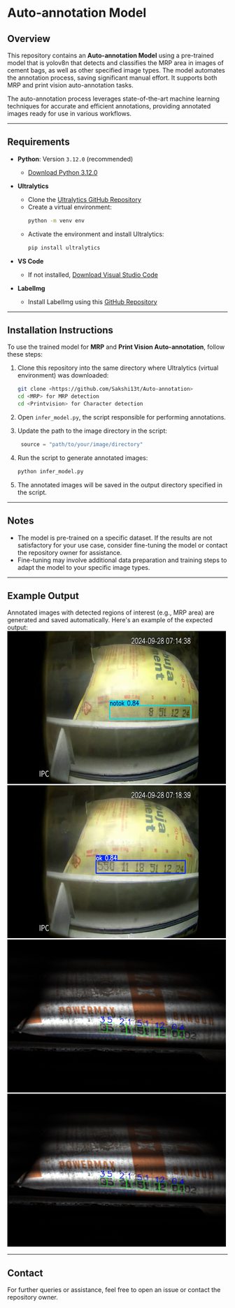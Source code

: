 # Auto-annotation Model
 
## Overview  
This repository contains an **Auto-annotation Model** using a pre-trained model that is yolov8n that detects and classifies the MRP area in images of cement bags, as well as other specified image types. The model automates the annotation process, saving significant manual effort. It supports both MRP and print vision auto-annotation tasks.  

The auto-annotation process leverages state-of-the-art machine learning techniques for accurate and efficient annotations, providing annotated images ready for use in various workflows.  

---

## Requirements  
- **Python**: Version `3.12.0` (recommended)  
  - [Download Python 3.12.0](https://www.python.org/downloads/release/python-3120/)  
- **Ultralytics**  
  - Clone the [Ultralytics GitHub Repository](https://github.com/ultralytics/ultralytics)  
  - Create a virtual environment:  
    ```bash
    python -m venv env
    ```  
  - Activate the environment and install Ultralytics:  
    ```bash
    pip install ultralytics
    ```  
- **VS Code**  
  - If not installed, [Download Visual Studio Code](https://code.visualstudio.com/)  

- **LabelImg**  
  - Install LabelImg using this [GitHub Repository](https://github.com/tzutalin/labelImg)  

---

## Installation Instructions  

To use the trained model for **MRP** and **Print Vision Auto-annotation**, follow these steps:  
1. Clone this repository into the same directory where Ultralytics (virtual environment) was downloaded:  
    ```bash
    git clone <https://github.com/Sakshi13t/Auto-annotation>
    cd <MRP> for MRP detection
    cd <Printvision> for Character detection
    ```  

2. Open `infer_model.py`, the script responsible for performing annotations.  

3. Update the path to the image directory in the script:  
    ```python
     source = "path/to/your/image/directory"
    ```  

4. Run the script to generate annotated images:  
    ```bash
    python infer_model.py
    ```  

5. The annotated images will be saved in the output directory specified in the script.  

---

## Notes  
- The model is pre-trained on a specific dataset. If the results are not satisfactory for your use case, consider fine-tuning the model or contact the repository owner for assistance.  
- Fine-tuning may involve additional data preparation and training steps to adapt the model to your specific image types.  

---

## Example Output  

Annotated images with detected regions of interest (e.g., MRP area) are generated and saved automatically. Here's an example of the expected output:  
<img src="https://github.com/Sakshi13t/Auto-annotation/blob/main/MRP/notok_classification.jpg" width="500" height="350" title="Annotated Example-1">
<img src="https://github.com/Sakshi13t/Auto-annotation/blob/main/MRP/ok_classification.jpg" width="500" height="350" title="Annotated Example-2"> 
<img src="https://github.com/Sakshi13t/Auto-annotation/blob/main/Printvision/Image_1727.jpg" width="500" height="350" title="Annotated Example-3"> 
<img src="https://github.com/Sakshi13t/Auto-annotation/blob/main/Printvision/Image_1727.jpg" width="500" height="350" title="Annotated Example-4"> 

--- 


## Contact  
For further queries or assistance, feel free to open an issue or contact the repository owner.  
